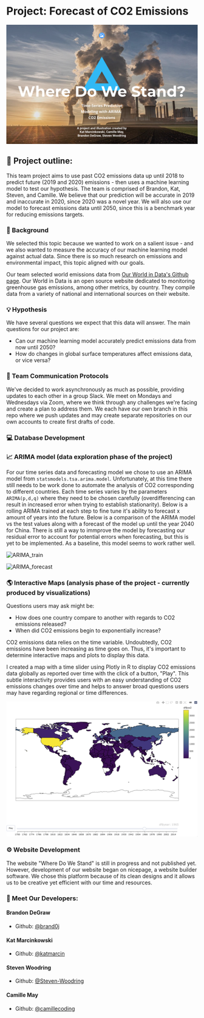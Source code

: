 # Project: Forecast of CO2 Emissions

![](Mapping_World/static/images/Website-Screenshot.png)

## :triangular_ruler: Project outline: 

This team project aims to use past CO2 emissions data up until 2018 to predict future (2019 and 2020) emissions - then uses a machine learning model to test our hypothesis. The team is comprised of Brandon, Kat, Steven, and Camille. We believe that our prediction will be accurate in 2019 and inaccurate in 2020, since 2020 was a novel year. We will also use our model to forecast emissions data until 2050, since this is a benchmark year for reducing emissions targets.

### :mag_right: Background

We selected this topic because we wanted to work on a salient issue - and we also wanted to measure the accuracy of our machine learning model against actual data. Since there is so much research on emissions and environmental impact, this topic aligned with our goals. 

Our team selected world emissions data from [Our World in Data's Github page](https://github.com/owid/co2-data). Our World in Data is an open source website dedicated to monitoring greenhouse gas emissions, among other metrics, by country. They compile data from a variety of national and international sources on their website. 

### :bulb: Hypothesis 

We have several questions we expect that this data will answer. The main questions for our project are:
* Can our machine learning model accurately predict emissions data from now until 2050?
* How do changes in global surface temperatures affect emissions data, or vice versa?

### :memo: Team Communication Protocols 

We've decided to work asynchronously as much as possible, providing updates to each other in a group Slack. We meet on Mondays and Wednesdays via Zoom, where we think through any challenges we're facing and create a plan to address them. We each have our own branch in this repo where we push updates and may create separate repositories on our own accounts to create first drafts of code.

### :computer: Database Development



### :chart_with_upwards_trend: ARIMA model (data exploration phase of the project)

For our time series data and forecasting model we chose to use an ARIMA model from ```statsmodels.tsa.arima.model```. Unfortunately, at this time there still needs to be work done to automate the analysis of CO2 corresponding to different countries. Each time series varies by the parameters ```ARIMA(p,d,q)``` where they need to be chosen carefully (overdifferencing can result in increased error when trying to establish stationarity). Below is a rolling ARIMA trained at each step to fine tune it's ability to forecast x amount of years into the future. Below is a comparison of the ARIMA model vs the test values along with a forecast of the model up until the year 2040 for China. There is still a way to immprove the model by forecasting our residual error to account for potential errors when forecasting, but this is yet to be implemented. As a baseline, this model seems to work rather well. 

![ARIMA_train](https://github.com/camillecoding/project/blob/main/Resources/ARIMA_train.PNG)

![ARIMA_forecast](https://github.com/camillecoding/project/blob/main/Resources/ARIMA_forecast.PNG)


### :earth_americas: Interactive Maps (analysis phase of the project - currently produced by visualizations)

Questions users may ask might be:

* How does one country compare to another with regards to CO2 emissions released?
* When did CO2 emissions begin to exponentially increase?

CO2 emissions data relies on the time variable. Undoubtedly, CO2 emissions have been increasing as time goes on. Thus, it's important to determine interactive maps and plots to display this data.

I created a map with a time slider using Plotly in R to display CO2 emissions data globally as reported over time with the click of a button, "Play". This subtle interactivity provides users with an easy understanding of CO2 emissions changes over time and helps to answer broad questions users may have regarding regional or time differences.

![](Mapping_World/static/images/R-Map-Screenshot.png)


### :gear: Website Development

The website "Where Do We Stand" is still in progress and not published yet. However, development of our website began on nicepage, a website builder software. We chose this platform because of its clean designs and it allows us to be creative yet efficient with our time and resources.

### :link: Meet Our Developers:

#### Brandon DeGraw

* Github: [@brand0j](https://github.com/brand0j)

#### Kat Marcinkowski

* Github: [@katmarcin](https://github.com/katmarcin)

#### Steven Woodring

* Github: [@Steven-Woodring](https://github.com/Steven-Woodring)

#### Camille May

* Github: [@camillecoding](https://github.com/camillecoding)



